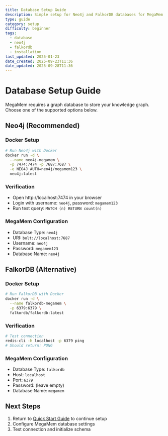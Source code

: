 ```yaml
---
title: Database Setup Guide
description: Simple setup for Neo4j and FalkorDB databases for MegaMem
type: guide
category: setup
difficulty: beginner
tags:
  - database
  - neo4j
  - falkordb
  - installation
last_updated: 2025-01-23
date_created: 2025-09-23T11:36
date_updated: 2025-09-28T11:36
---
```


# Database Setup Guide

MegaMem requires a graph database to store your knowledge graph. Choose one of the supported options below.

## Neo4j (Recommended)

### Docker Setup
```bash
# Run Neo4j with Docker
docker run -d \
  --name neo4j-megamem \
  -p 7474:7474 -p 7687:7687 \
  -e NEO4J_AUTH=neo4j/megamem123 \
  neo4j:latest
```

### Verification
- Open http://localhost:7474 in your browser
- Login with username: `neo4j`, password: `megamem123`
- Run test query: `MATCH (n) RETURN count(n)`

### MegaMem Configuration
- Database Type: `neo4j`
- URI: `bolt://localhost:7687`
- Username: `neo4j`
- Password: `megamem123`
- Database Name: `neo4j`

## FalkorDB (Alternative)

### Docker Setup
```bash
# Run FalkorDB with Docker
docker run -d \
  --name falkordb-megamem \
  -p 6379:6379 \
  falkordb/falkordb:latest
```

### Verification
```bash
# Test connection
redis-cli -h localhost -p 6379 ping
# Should return: PONG
```

### MegaMem Configuration
- Database Type: `falkordb`
- Host: `localhost`
- Port: `6379`
- Password: (leave empty)
- Database Name: `megamem`

## Next Steps

1. Return to [Quick Start Guide](../quick-start.md) to continue setup
2. Configure MegaMem database settings
3. Test connection and initialize schema